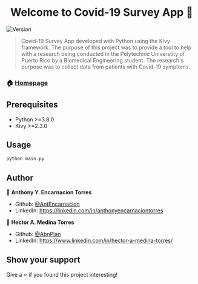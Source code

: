<h1 align="center">Welcome to Covid-19 Survey App 👋</h1>
<p>
  <img alt="Version" src="https://img.shields.io/badge/version-1.0.0-blue.svg?cacheSeconds=2592000" />
</p>

> Covid-19 Survey App developed with Python using the Kivy framework. The purpose of this project was to provide a tool to help with a research being conducted in the Polytechnic Universtity of Puerto Rico by a Biomedical Engineering student. The research's purpose was to collect data from patients with Covid-19 symptoms.  

### 🏠 [Homepage](https://github.com/AbnPlan/BMed_Research)

## Prerequisites

- Python >=3.8.0
- Kivy >=2.3.0

## Usage

```sh
python main.py
```

## Author

👤 **Anthony Y. Encarnacion Torres**

* Github: [@AntEncarnacion](https://github.com/AntEncarnacion)
* LinkedIn: https://linkedin.com/in/anthonyencarnaciontorres

👤 **Hector A. Medina Torres**

* Github: [@AbnPlan](https://github.com/AbnPlan)
* LinkedIn: https://www.linkedin.com/in/hector-a-medina-torres/

## Show your support

Give a ⭐️ if you found this project interesting!

